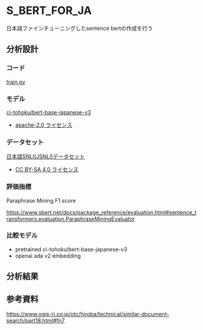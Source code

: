 S_BERT_FOR_JA
====

日本語ファインチューニングしたsentence bertの作成を行う

## 分析設計

### コード

[train.py](src/train.py)

### モデル

[ci-tohoku/bert-base-japanese-v3](https://huggingface.co/cl-tohoku/bert-base-japanese-v3)

- [apache-2.0 ライセンス](https://choosealicense.com/licenses/apache-2.0/)

### データセット

[日本語SNLI(JSNLI)データセット](https://nlp.ist.i.kyoto-u.ac.jp/index.php?%E6%97%A5%E6%9C%AC%E8%AA%9ESNLI%28JSNLI%29%E3%83%87%E3%83%BC%E3%82%BF%E3%82%BB%E3%83%83%E3%83%88)

- [CC BY-SA 4.0 ライセンス](https://creativecommons.org/licenses/by-sa/4.0/)

### 評価指標

Paraphrase Mining F1 score

https://www.sbert.net/docs/package_reference/evaluation.html#sentence_transformers.evaluation.ParaphraseMiningEvaluator

### 比較モデル

- pretrained ci-tohoku/bert-base-japanese-v3
- openai ada v2 embedding


## 分析結果

## 参考資料

https://www.ogis-ri.co.jp/otc/hiroba/technical/similar-document-search/part18.html#fn7

